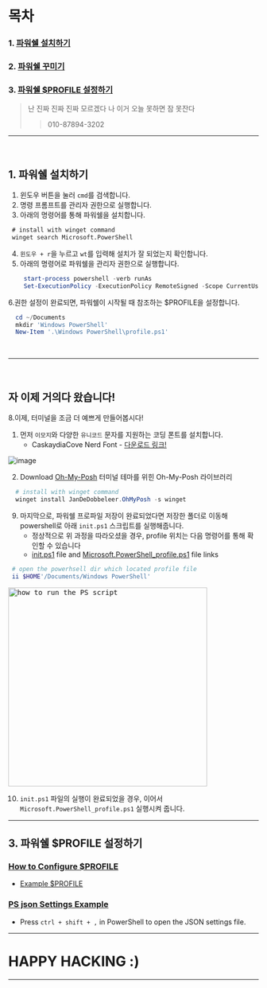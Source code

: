 # 목차

### 1. [파워쉘 설치하기](#1-파워쉘-설치하기)
### 2. [파워쉘 꾸미기](#2-파워쉘-꾸미기)
### 3. [파워쉘 $PROFILE 설정하기](#3-파워쉘-profile-설정하기)

> 난 진짜 진짜 진짜 모르겠다
> 나 이거 오늘 못하면 잠 못잔다
> > 010-87894-3202

---

<br />

## 1. 파워쉘 설치하기

1. 윈도우 버튼을 눌러 `cmd`를 검색합니다.
2. 명령 프롬프트를 관리자 권한으로 실행합니다.
3. 아래의 명령어를 통해 파워쉘을 설치합니다.
  ```cmd
   # install with winget command
   winget search Microsoft.PowerShell
  ```
4. `윈도우 + r`을 누르고 `wt`를 입력해 설치가 잘 되었는지 확인합니다.
5. 아래의 명령어로 파워쉘을 관리자 권한으로 실행합니다.
   ```powershell
    start-process powershell -verb runAs
    Set-ExecutionPolicy -ExecutionPolicy RemoteSigned -Scope CurrentUser
   ```
6.권한 설정이 완료되면, 파워쉘이 시작될 때 참조하는 $PROFILE을 설정합니다.
  ```powershell
    cd ~/Documents
    mkdir 'Windows PowerShell'
    New-Item '.\Windows PowerShell\profile.ps1'
  ```

<br />

---

<br />


## 자 이제 거의다 왔습니다!

8.이제, 터미널을 조금 더 예쁘게 만들어봅시다!
  1. 먼저 `이모지`와 다양한 `유니코드` 문자를 지원하는 코딩 폰트를 설치합니다.
       - CaskaydiaCove Nerd Font - [다운로드 링크!](https://www.nerdfonts.com/font-downloads)

  ![image](https://github.com/ShinMini/window-powershell-setup/assets/77220824/8a06d5d9-7014-42b4-8e5a-8e6947776c0d)

  2. Download [Oh-My-Posh](https://ohmyposh.dev/docs/migrating) 터미널 테마를 위힌 Oh-My-Posh 라이브러리
  ```powershell
    # install with winget command
    winget install JanDeDobbeleer.OhMyPosh -s winget
  ```
9. 마지막으로, 파워쉘 프로파일 저장이 완료되었다면 저장한 폴더로 이동해 powershell로 아래 `init.ps1` 스크립트를 실행해줍니다.
   * 정상적으로 위 과정을 따라오셨을 경우, profile 위치는 다음 명령어를 통해 확인할 수 있습니다
   * [init.ps1](./init.ps1) file and [Microsoft.PowerShell_profile.ps1](Microsoft.PowerShell_profile.ps1) file links 
  ``` powershell
   # open the powerhsell dir which located profile file
   ii $HOME'/Documents/Windows PowerShell'
  ```

<kbd>
   <img height="400px" alt="how to run the PS script" src="https://github.com/ShinMini/window-powershell-setup/assets/77220824/5966dda7-a2df-4b52-81eb-b067fcde30a9" />
</kbd>

10. `init.ps1` 파일의 실행이 완료되었을 경우, 이어서 `Microsoft.PowerShell_profile.ps1`  실행시켜 줍니다.

---

## 3. 파워쉘 $PROFILE 설정하기

### [How to Configure $PROFILE](./docs/config_profile.md)

- [Example $PROFILE](Microsoft.PowerShell_profile.ps1)

### [PS json Settings Example](settings.json)

- Press `ctrl + shift + ,` in PowerShell to open the JSON settings file.

---

# HAPPY HACKING :)

---
